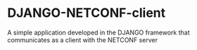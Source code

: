 # DJANGO-NETCONF-client
A simple application developed in the DJANGO framework that communicates as a client with the NETCONF server
